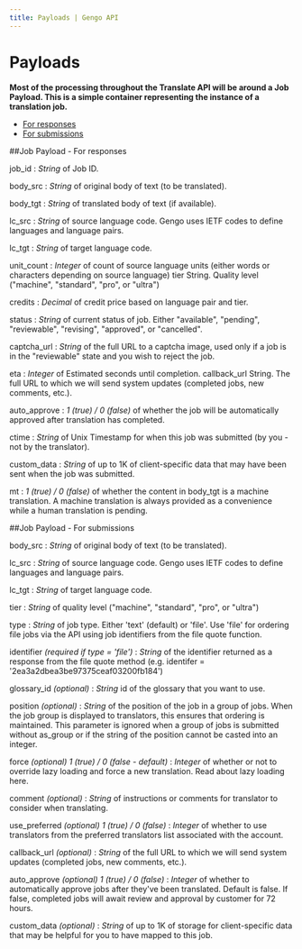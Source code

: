 ```yaml
---
title: Payloads | Gengo API
---
```


# Payloads

__Most of the processing throughout the Translate API will be around a Job Payload. This is a simple container representing the instance of a translation job.__

* [For responses](#job-payload---for-responses)
* [For submissions](#job-payload---for-submissions)

##Job Payload - For responses

job_id
: _String_ of Job ID.

body_src
: _String_ of original body of text (to be translated).

body_tgt
: _String_ of translated body of text (if available).

lc_src
: _String_ of source language code. Gengo uses IETF codes to define languages and language pairs.

lc_tgt
: _String_ of target language code.

unit_count
: _Integer_ of count of source language units (either words or characters depending on source language)
tier String. Quality level ("machine", "standard", "pro", or "ultra")

credits
: _Decimal_ of credit price based on language pair and tier.

status
: _String_ of current status of job. Either "available", "pending", "reviewable", "revising", "approved", or "cancelled".

captcha_url
: _String_ of the full URL to a captcha image, used only if a job is in the "reviewable" state and you wish to reject the job.

eta
: _Integer_ of Estimated seconds until completion.
callback_url String. The full URL to which we will send system updates (completed jobs, new comments, etc.).

auto_approve
: _1 (true) / 0 (false)_ of whether the job will be automatically approved after translation has completed.

ctime
: _String_ of Unix Timestamp for when this job was submitted (by you - not by the translator).

custom_data
: _String_ of up to 1K of client-specific data that may have been sent when the job was submitted.

mt
: _1 (true) / 0 (false)_ of whether the content in body_tgt is a machine translation. A machine translation is always provided as a convenience while a human translation is pending.

##Job Payload - For submissions

body_src
: _String_ of original body of text (to be translated).

lc_src
: _String_ of source language code. Gengo uses IETF codes to define languages and language pairs.

lc_tgt
: _String_ of target language code.

tier
: _String_ of quality level ("machine", "standard", "pro", or "ultra")

type
: _String_ of job type. Either 'text' (default) or 'file'. Use 'file' for ordering file jobs via the API using job identifiers from the file quote function.

identifier _(required if type = 'file')_
: _String_ of the identifier returned as a response from the file quote method (e.g. identifer = '2ea3a2dbea3be97375ceaf03200fb184')

glossary_id _(optional)_
: _String_ id of the glossary that you want to use.

position _(optional)_
: _String_ of the position of the job in a group of jobs. When the job group is displayed to translators, this ensures that ordering is maintained. This parameter is ignored when a group of jobs is submitted without as_group or if the string of the position cannot be casted into an integer.

force _(optional) 1 (true) / 0 (false - default)_
: _Integer_ of whether or not to override lazy loading and force a new translation. Read about lazy loading here.

comment _(optional)_
: _String_ of instructions or comments for translator to consider when translating.

use_preferred _(optional) 1 (true) / 0 (false)_
: _Integer_ of whether to use translators from the preferred translators list associated with the account.

callback_url _(optional)_
: _String_ of the full URL to which we will send system updates (completed jobs, new comments, etc.).

auto_approve _(optional) 1 (true) / 0 (false)_
: _Integer_ of whether to automatically approve jobs after they've been translated. Default is false. If false, completed jobs will await review and approval by customer for 72 hours.

custom_data _(optional)_
: _String_ of up to 1K of storage for client-specific data that may be helpful for you to have mapped to this job.